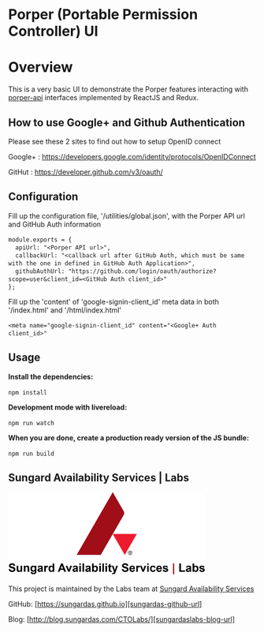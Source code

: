 
# Porper (Portable Permission Controller) UI

Overview
=================

This is a very basic UI to demonstrate the Porper features interacting with [porper-api][porper-api-url] interfaces implemented by ReactJS and Redux.

## How to use Google+ and Github Authentication

Please see these 2 sites to find out how to setup OpenID connect

Google+ : https://developers.google.com/identity/protocols/OpenIDConnect

GitHut : https://developer.github.com/v3/oauth/


## Configuration

Fill up the configuration file, '/utilities/global.json', with the Porper API url and GitHub Auth information
```
module.exports = {
  apiUrl: "<Porper API url>",
  callbackUrl: "<callback url after GitHub Auth, which must be same with the one in defined in GitHub Auth Application>",
  githubAuthUrl: "https://github.com/login/oauth/authorize?scope=user&client_id=<GitHub Auth client_id>"
};
```

Fill up the 'content' of 'google-signin-client_id' meta data in both '/index.html' and '/html/index.html'
```
<meta name="google-signin-client_id" content="<Google+ Auth client_id>"
```

## Usage

__Install the dependencies:__

`npm install`

__Development mode with livereload:__

`npm run watch`

__When you are done, create a production ready version of the JS bundle:__

`npm run build`


## Sungard Availability Services | Labs
[![Sungard Availability Services | Labs][labs-image]][labs-github-url]

This project is maintained by the Labs team at [Sungard Availability
Services][sungardas-url]

GitHub: [https://sungardas.github.io][sungardas-github-url]

Blog: [http://blog.sungardas.com/CTOLabs/][sungardaslabs-blog-url]

[porper-api-url]: https://github.com/SungardAS/porper-api
[labs-github-url]: https://sungardas.github.io
[labs-image]: https://raw.githubusercontent.com/SungardAS/repo-assets/master/images/logos/sungardas-labs-logo-small.png
[sungardas-github-url]: https://sungardas.github.io
[sungardas-url]: http://sungardas.com
[sungardaslabs-blog-url]: http://blog.sungardas.com/CTOLabs/
